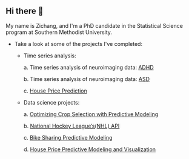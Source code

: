 ## Hi there 👋

My name is Zichang, and I'm a PhD candidate in the Statistical Science program at Southern Methodist University.

<!--  Research: high-dimensional time series analysis focusing on developmental disorders. -->
- Take a look at some of the projects I've completed: 
    * Time series analysis:
      
      a. Time series analysis of neuroimaging data: [ADHD](https://github.com/Zichang23/adhd)

      b. Time series analysis of neuroimaging data: [ASD](https://github.com/Zichang23/fmri)
      
      c. [House Price Prediction](https://github.com/Zichang23/PredictHousePrice)
      
    * Data science projects:
      
         a. [Optimizing Crop Selection with Predictive Modeling](https://github.com/Zichang23/sklearn_predict)

         b. [National Hockey League’s(NHL) API](https://github.com/Zichang23/Project-1)

         c. [Bike Sharing Predictive Modeling](https://github.com/AlexSelwaeh/ST558Project2)

         d. [House Price Predictive Modeling and Visualization](https://github.com/Zichang23/Project-3)

<!--    * Bayesian hierarchical modelling:

      

#### Current Research

I specialize in high-dimensional time series analysis focusing on developmental disorders (ASD and ADHD). My research employs advanced spectral analysis techniques and custom visualization tools to extract meaningful patterns from complex datasets.

#### Technical Contributions

I have developed and maintain several R functions that implement novel analytical methods for neurological time series data. These tools facilitate robust statistical inference in high-dimensional spaces while ensuring computational efficiency.


**Zichang23/zichang23** is a ✨ _special_ ✨ repository because its `README.md` (this file) appears on your GitHub profile.

Here are some ideas to get you started:

- 🔭 I’m currently working on ...
- 🌱 I’m currently learning ...
- 👯 I’m looking to collaborate on ...
- 🤔 I’m looking for help with ...
- 💬 Ask me about ...
- 📫 How to reach me: ...
- 😄 Pronouns: ...
- ⚡ Fun fact: ...
-->
